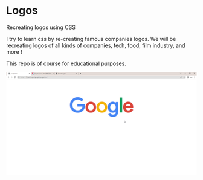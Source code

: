 # Logos
Recreating logos using CSS

I try to learn css by re-creating famous companies logos. We will be recreating logos of all kinds of companies, tech, food, film industry, and more !

This repo is of course for educational purposes.


<img src="https://github.com/justRandomStuff/Logos/blob/main/google.png" />
